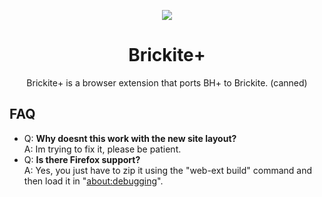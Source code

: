<p align="center">
  <img src="https://github.com/kingofcube/Brickite-Plus/assets/138169081/4c7fc74e-7989-4a92-a7c7-b82fbc473c96" />
</p>
<h1 align="center">Brickite+</h1>
<p align="center">
Brickite+ is a browser extension that ports BH+ to Brickite. (canned)
</p>

## FAQ
- Q: **Why doesnt this work with the new site layout?**\
  A: Im trying to fix it, please be patient.
- Q: **Is there Firefox support?**\
  A: Yes, you just have to zip it using the "web-ext build" command and then load it in "[about:debugging](about:debugging#/runtime/this-firefox)".

